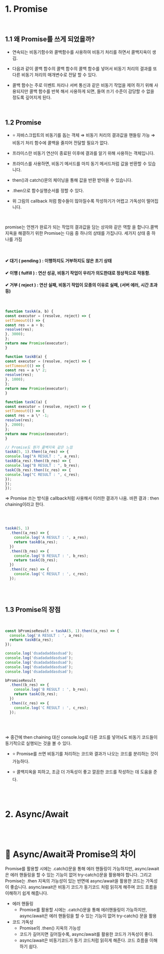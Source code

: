 # 1. Promise

<br>

## 1.1 왜 Promise를 쓰게 되었을까?

- 연속되는 비동기함수와 콜백함수를 사용하여 비동기 처리를 하면서 콜백지옥이 생김.

- 다음과 같이 콜백 함수의 콜백 함수의 콜백 함수를 넣어서 비동기 처리의 결과를 또 다른 비동기 처리의 매개변수로 전달 할 수 있다.

- 콜백 함수는 주로 이벤트 처리나 서버 통신과 같은 비동기 작업을 제어 하기 위해 사용되지만 콜백 함수를 반복 해서 사용하게 되면, 들여 쓰기 수준이 감당할 수 없을 정도록 깊어지게 된다.

<br>

## 1.2 Promise

- ⭐ 자바스크립트의 비동기를 돕는 객체 ⇒ 비동기 처리의 결과값을 핸들링 가능 ⇒ 비동기 처리 함수에 콜백을 줄지어 전달할 필요가 없다.

- 프라미스란 비동기 연산이 종료된 이후에 결과를 알기 위해 사용하는 객체입니다.

- 프라미스를 사용하면, 비동기 메서드를 마치 동기 메서드처럼 값을 반환할 수 있습니다.

- then()과 catch()문의 체이닝을 통해 값을 반환 받아올 수 있습니다.

- .then으로 함수실행순서를 정할 수 있다.

- 위 그림의 callback 처럼 함수들이 많아질수록 작성하기가 어렵고 가독성이 떨어집니다.

<br>

promise는 언젠가 완료가 되는 작업의 결과값을 담는 상자와 같은 역할 을 합니다.콜백지옥을 해결하기 위한 Promise는 다음 중 하나의 상태를 가집니다. 세가지 상태 중 하나를 가짐

<br>

#### ✔ 대기 ( pending ) : 이행하지도 거부하지도 않은 초기 상태

#### ✔ 이행 ( fulfill ) : 연산 성공, 비동기 작업이 우리가 의도한대로 정상적으로 작동함.

#### ✔ 거부 ( reject ) : 연산 실패, 비동기 작업이 모종의 이유로 실패, (서버 에러, 시간 초과 등)

<br>

```javascript
function taskA(a, b) {
const executor = (resolve, reject) => {
setTimeout(() => {
const res = a + b;
resolve(res);
}, 3000);
};
return new Promise(executor);
}

function taskB(a) {
const executor = (resolve, reject) => {
setTimeout(() => {
const res = a \* 2;
resolve(res);
}, 1000);
};
return new Promise(executor);
}

function taskC(a) {
const executor = (resolve, reject) => {
setTimeout(() => {
const res = a \* -1;
resolve(res);
}, 2000);
};
return new Promise(executor);
}

// Promise도 뭔가 콜백지옥 같은 느낌
taskA(5, 1).then((a_res) => {
console.log("A RESULT : ", a_res);
taskB(a_res).then((b_res) => {
console.log("B RESULT : ", b_res);
taskC(b_res).then((c_res) => {
console.log("C RESULT : ", c_res);
});
});
});
```

⇒ Promise 쓰는 방식을 callback처럼 사용해서 이러한 결과가 나옴.
바뀐 결과 : then chaining이라고 한다.

<br>
<br>

```javascript
taskA(5, 1)
  .then((a_res) => {
    console.log('A RESULT : ', a_res);
    return taskB(a_res);
  })
  .then((b_res) => {
    console.log('B RESULT : ', b_res);
    return taskC(b_res);
  })
  .then((c_res) => {
    console.log('C RESULT : ', c_res);
  });
```

<br>
<br>

## 1.3 Promise의 장점

<br>

```javascript
const bPromiseResult = taskA(5, 1).then((a_res) => {
  console.log('A RESULT : ', a_res);
  return taskB(a_res);
});

console.log('dsadadaddasdsad');
console.log('dsadadaddasdsad');
console.log('dsadadaddasdsad');
console.log('dsadadaddasdsad');
console.log('dsadadaddasdsad');

bPromiseResult
  .then((b_res) => {
    console.log('B RESULT : ', b_res);
    return taskC(b_res);
  })
  .then((c_res) => {
    console.log('C RESULT : ', c_res);
  });
```

<br>
<br>

⇒ 중간에 then chaining 대신 console.log로 다른 코드를 넣어놔도
비동기 코드들이 동기적으로 실행되는 것을 볼 수 있다.

- ⭐ Promise를 쓰면 비동기를 처리하는 코드와 결과가 나오는 코드를 분리하는 것이 가능하다.

- ⭐ 콜백지옥을 피하고, 조금 더 가독성이 좋고 깔끔한 코드를 작성하는 데 도움을 준다.

<br>
<br>

# 2. Async/Await

<br>
<br>

# 🐬 Async/Await과 Promise의 차이

Promise를 활용할 시에는 .catch()문을 통해 에러 핸들링이 가능하지만, async/await은 에러 핸들링을 할 수 있는 기능이 없어 try-catch()문을 활용해야 합니다. 그리고 Promise는 .then 지옥의 가능성이 있는 반면에 async/await을 활용한 코드는 가독성이 좋습니다. async/await은 비동기 코드가 동기코드 처럼 읽히게 해주며 코드 흐름을 이해하기 쉽게 해줍니다.

- 에러 핸들링
  - Promise를 활용할 시에는 .catch()문을 통해 에러핸들링이 가능하지만, async/await은 에러 핸들링을 할 수 있는 기능이 없어 try-catch() 문을 활용
- 코드 가독성
  - Promise의 .then() 지옥의 가능성
  - 코드가 길어지면 길어질수록, async/await를 활용한 코드가 가독성이 좋다.
  - async/await은 비동기코드가 동기 코드처럼 읽히게 해준다. 코드 흐름을 이해하기 쉽다.
